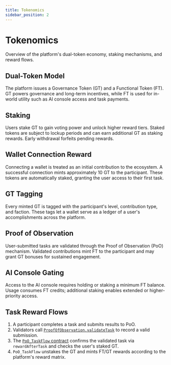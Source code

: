 ```yaml
---
title: Tokenomics
sidebar_position: 2
---
```


# Tokenomics

Overview of the platform's dual-token economy, staking mechanisms, and reward flows.

## Dual-Token Model

The platform issues a Governance Token (GT) and a Functional Token (FT).
GT powers governance and long-term incentives, while FT is used for in-world utility such as AI console access and task payments.

## Staking

Users stake GT to gain voting power and unlock higher reward tiers.
Staked tokens are subject to lockup periods and can earn additional GT as staking rewards.
Early withdrawal forfeits pending rewards.

## Wallet Connection Reward

Connecting a wallet is treated as an initial contribution to the ecosystem.
A successful connection mints approximately 10 GT to the participant.
These tokens are automatically staked, granting the user access to their first task.

## GT Tagging

Every minted GT is tagged with the participant's level, contribution type, and faction.
These tags let a wallet serve as a ledger of a user's accomplishments across the platform.

## Proof of Observation

User-submitted tasks are validated through the Proof of Observation (PoO) mechanism.
Validated contributions mint FT to the participant and may grant GT bonuses for sustained engagement.

## AI Console Gating

Access to the AI console requires holding or staking a minimum FT balance.
Usage consumes FT credits; additional staking enables extended or higher-priority access.

## Task Reward Flows

1. A participant completes a task and submits results to PoO.
2. Validators call [`ProofOfObservation.validateTask`](../contracts/contracts/metaverse/validation/ProofOfObservation.sol) to record a valid submission.
3. The [`PoO_TaskFlow` contract](../contracts/contracts/metaverse/validation/PoO_TaslkFlow.sol) confirms the validated task via `rewardAfterTask` and checks the user's staked GT.
4. `PoO_TaskFlow` unstakes the GT and mints FT/GT rewards according to the platform's reward matrix.
